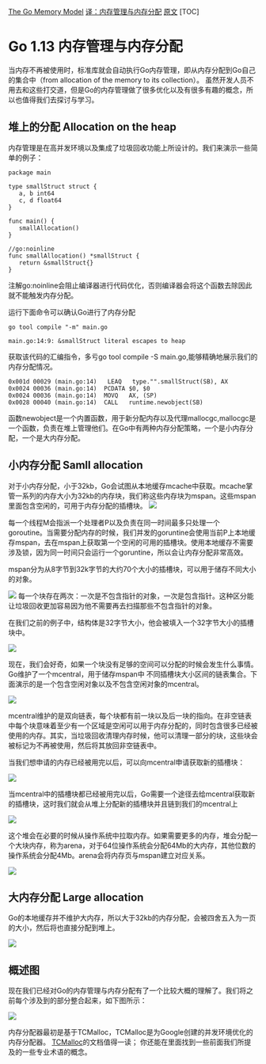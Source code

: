 [The Go Memory Model](https://golang.org/ref/mem)
[译：内存管理与内存分配](https://juejin.im/post/5ddcdc5df265da05c33fcad2)
[原文](https://medium.com/a-journey-with-go/go-memory-management-and-allocation-a7396d430f44)
[TOC]
# Go 1.13 内存管理与内存分配
当内存不再被使用时，标准库就会自动执行Go内存管理，即从内存分配到Go自己的集合中（from allocation of the memory to its collection）。
虽然开发人员不用去和这些打交道，但是Go的内存管理做了很多优化以及有很多有趣的概念，所以也值得我们去探讨与学习。

## 堆上的分配 Allocation on the heap
内存管理是在高并发环境以及集成了垃圾回收功能上所设计的。我们来演示一些简单的例子：
```golang
package main

type smallStruct struct {
   a, b int64
   c, d float64
}

func main() {
   smallAllocation()
}

//go:noinline
func smallAllocation() *smallStruct {
   return &smallStruct{}
}

```
注解go:noinline会阻止编译器进行代码优化，否则编译器会将这个函数去除因此就不能触发内存分配。

运行下面命令可以确认Go进行了内存分配
```
go tool compile "-m" main.go

main.go:14:9: &smallStruct literal escapes to heap

```
获取该代码的汇编指令，多亏go tool compile -S main.go,能够精确地展示我们的内存分配情况。
```
0x001d 00029 (main.go:14)   LEAQ   type."".smallStruct(SB), AX
0x0024 00036 (main.go:14)  PCDATA $0, $0
0x0024 00036 (main.go:14)  MOVQ   AX, (SP)
0x0028 00040 (main.go:14)  CALL   runtime.newobject(SB)

```

函数newobject是一个内置函数，用于新分配内存以及代理mallocgc,mallocgc是一个函数，负责在堆上管理他们。在Go中有两种内存分配策略，一个是小内存分配，一个是大内存分配。

## 小内存分配 Samll allocation
对于小内存分配，小于32kb，Go会试图从本地缓存mcache中获取。mcache掌管一系列的内存大小为32kb的内存块，我们称这些内存块为mspan。这些mspan里面包含空闲的，可用于内存分配的插槽块。
![](img/mspan-1.jpg)

每一个线程M会指派一个处理者P以及负责在同一时间最多只处理一个goroutine。当需要分配内存的时候，我们并发的goruntine会使用当前P上本地缓存mspan，去在mspan上获取第一个空闲的可用的插槽块。使用本地缓存不需要涉及锁，因为同一时间只会运行一个goruntine，所以会让内存分配非常高效。

mspan分为从8字节到32k字节的大约70个大小的插槽块，可以用于储存不同大小的对象。

![](img/mcache-1.jpg)
每一个块存在两次：一次是不包含指针的对象，一次是包含指针。这种区分能让垃圾回收更加容易因为他不需要再去扫描那些不包含指针的对象。

在我们之前的例子中，结构体是32字节大小，他会被填入一个32字节大小的插槽块中。

![](img/gpm-7.jpg)

现在，我们会好奇，如果一个块没有足够的空间可以分配的时候会发生什么事情。Go维护了一个mcentral，用于储存mspan中 不同插槽块大小区间的链表集合。下面演示的是一个包含空闲对象以及不包含空闲对象的mcentral。

![](img/gpm-8.png)

mcentral维护的是双向链表，每个块都有前一块以及后一块的指向。在非空链表中每个块意味着至少有一个区域是空闲可以用于内存分配的，同时包含很多已经被使用的内存。其实，当垃圾回收清理内存时候，他可以清理一部分的块，这些块会被标记为不再被使用，然后将其放回非空链表中。

当我们想申请的内存已经被用完以后，可以向mcentral申请获取新的插槽块：

![](img/mcache-2.jpg)

当mcentral中的插槽块都已经被用完以后，Go需要一个途径去给mcentral获取新的插槽块，这时我们就会从堆上分配新的插槽块并且链到我们的mcentral上

![](img/mcentral-1.jpg)

这个堆会在必要的时候从操作系统中拉取内存。如果需要更多的内存，堆会分配一个大块内存，称为arena，对于64位操作系统会分配64Mb的大内存，其他位数的操作系统会分配4Mb。arena会将内存页与mspan建立对应关系。

![](img/mheap-1.jpg)

## 大内存分配 Large allocation

Go的本地缓存并不维护大内存，所以大于32kb的内存分配，会被四舍五入为一页的大小，然后将也直接分配到堆上。

![](img/gpm-9.png)

## 概述图

现在我们已经对Go的内存管理与内存分配有了一个比较大概的理解了。我们将之前每个涉及到的部分整合起来，如下图所示：

![](img/gpm-10.png)


内存分配器最初是基于TCMalloc，TCMalloc是为Google创建的并发环境优化的内存分配器。 [TCMalloc](http://goog-perftools.sourceforge.net/doc/tcmalloc.html)的文档值得一读； 你还能在里面找到一些前面我们所提及的一些专业术语的概念。